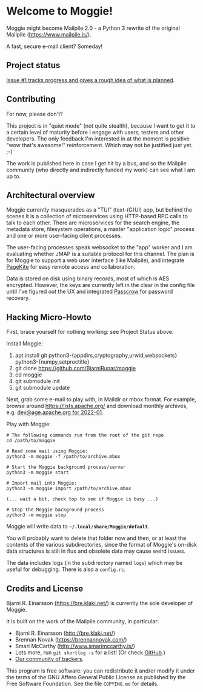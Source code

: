 # Welcome to Moggie!

Moggie might become Mailpile 2.0 - a Python 3 rewrite of the original
Mailpile (<https://www.mailpile.is/>).

A fast, secure e-mail client? Someday!


## Project status

[Issue #1 tracks progress and gives a rough idea of what is planned](https://github.com/BjarniRunar/moggie/issues/1).


## Contributing

For now, please don't?

This project is in "quiet mode" (not quite stealth), because I want to
get it to a certain level of maturity before I engage with users,
testers and other developers. The only feedback I'm interested in at the
moment is positive "wow that's awesome!" reinforcement. Which may not be
justified just yet. ;-)

The work is published here in case I get hit by a bus, and so the
Mailpile community (who directly and indirectly funded my work) can see
what I am up to.



## Architectural overview

Moggie currently masquerades as a "TUI" (text-(G)UI) app, but behind the scenes
it is a collection of microservices using HTTP-based RPC calls to talk to each
other. There are microservices for the search engine, the metadata store,
filesystem operations, a master "application logic" process and one or more
user-facing client processes.

The user-facing processes speak websocket to the "app" worker and I am
evaluating whether JMAP is a suitable protocol for this channel. The plan is
for Moggie to support a web user interface (like Mailpile), and integrate
[PageKite](https://pagekite.net/) for easy remote access and collaboration.

Data is stored on disk using binary records, most of which is AES encrypted.
However, the keys are currently left in the clear in the config file until I've
figured out the UX and integrated [Passcrow](https://passcrow.org/) for
password recovery.


## Hacking Micro-Howto

First, brace yourself for nothing working: see Project Status above.

Install Moggie:

   1. apt install git python3-{appdirs,cryptography,urwid,websockets}
                      python3-{numpy,setproctitle}
   2. git clone https://github.com/BjarniRunar/moggie
   3. cd moggie
   4. git submodule init
   5. git submodule update

Next, grab some e-mail to play with, in Maildir or mbox format. For example,
browse around <https://lists.apache.org/> and download monthly archives, e.g.
[dev@age.apache.org for 2022-01](https://lists.apache.org/api/mbox.lua?list=dev@age.apache.org&date=2022-01).

Play with Moggie:

    # The following commands run from the root of the git repo
    cd /path/to/moggie

    # Read some mail using Moggie:
    python3 -m moggie -f /path/to/archive.mbox

    # Start the Moggie background process/server
    python3 -m moggie start

    # Import mail into Moggie:
    python3 -m moggie import /path/to/archive.mbox

    (... wait a bit, check top to see if Moggie is busy ...)

    # Stop the Moggie background process
    python3 -m moggie stop

Moggie will write data to **`~/.local/share/Moggie/default`**.

You will probably want to delete that folder now and then, or at least
the contents of the various subdirectories, since the format of Moggie's
on-disk data structures is still in flux and obsolete data may cause
weird issues.

The data includes logs (in the subdirectory named `logs`) which may be
useful for debugging. There is also a `config.rc`.



## Credits and License ##

Bjarni R. Einarsson (<https://bre.klaki.net/>) is currently the sole
developer of Moggie.

It is built on the work of the Mailpile community, in particular:

- Bjarni R. Einarsson (<http://bre.klaki.net/>)
- Brennan Novak (<https://brennannovak.com/>)
- Smari McCarthy (<http://www.smarimccarthy.is/>)
- Lots more, run `git shortlog -s` for a list! (Or check
  [GitHub](https://github.com/mailpile/Mailpile/graphs/contributors).)
- [Our community of backers](https://www.mailpile.is/#community).

This program is free software: you can redistribute it and/or modify it
under the terms of the GNU Affero General Public License as published by
the Free Software Foundation. See the file `COPYING.md` for details.

